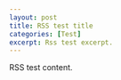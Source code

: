 ```yaml
---
layout: post
title: RSS test title
categories: [Test]
excerpt: Rss test excerpt.
---
```

RSS test content.